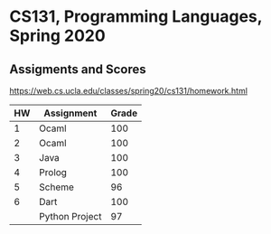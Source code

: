 # CS131, Programming Languages, Spring 2020

## Assigments and Scores
https://web.cs.ucla.edu/classes/spring20/cs131/homework.html

| HW | Assignment           | Grade |
|----|----------------------|-------|
| 1  | Ocaml                | 100   |
| 2  | Ocaml                | 100   |
| 3  | Java                 | 100   |
| 4  | Prolog               | 100   |
| 5  | Scheme               | 96    |
| 6  | Dart                 | 100   |
|    | Python Project       | 97    |
